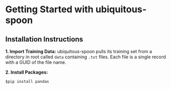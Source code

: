 # Getting Started with ubiquitous-spoon

## Installation Instructions

**1. Import Training Data:** ubiquitous-spoon pulls its training set from a directory in root called `data` containing `.txt` files. Each file is a single record with a GUID of the file name. 

**2. Install Packages:**
```buildoutcfg
$pip install pandas
```